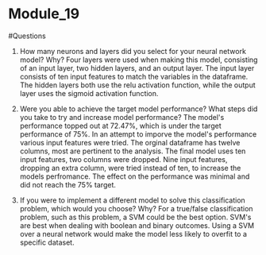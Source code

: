 # Module_19

#Questions
1. How many neurons and layers did you select for your neural network model? Why?
Four layers were used when making this model, consisting of an input layer, two hidden layers, and an output layer. The input layer consists of ten input features to match the variables in the dataframe. The hidden layers both use the relu activation function, while the output layer uses the sigmoid activation function.

2. Were you able to achieve the target model performance? What steps did you take to try and increase model performance?
The model's performance topped out at 72.47%, which is under the target performance of 75%. In an attempt to imporve the model's performance various input features were tried. The orginal dataframe has twelve columns, most are pertinent to the analysis. The final model uses ten input features, two columns were dropped. Nine input features, dropping an extra column, were tried instead of ten, to increase the models perfromance. The effect on the performance was minimal and did not reach the 75% target.

3. If you were to implement a different model to solve this classification problem, which would you choose? Why?
For a true/false classification problem, such as this problem, a SVM could be the best option. SVM's are best when dealing with boolean and binary outcomes. Using a SVM over a neural network would make the model less likely to overfit to a specific dataset. 
